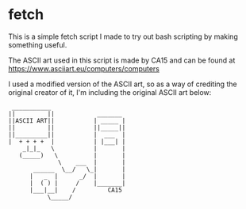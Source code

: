 # fetch

This is a simple fetch script I made to try out bash scripting by making something useful. 

The ASCII art used in this script is made by CA15 and can be found at https://www.asciiart.eu/computers/computers 

I used a modified version of the ASCII art, so as a way of crediting the original creator of it, 
I'm including the original ASCII art below:

     ___________
    ||         ||            _______
    ||ASCII ART||           | _____ |
    ||         ||           ||_____||
    ||_________||           |  ___  |
    |  + + + +  |           | |___| |
        _|_|_   \           |       |
       (_____)   \          |       |
                  \    ___  |       |
           ______  \__/   \_|       |
          |   _  |      _/  |       |
          |  ( ) |     /    |_______|
          |___|__|    /         CA15
               \_____/
